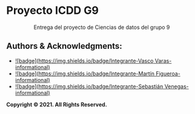 <h1>Proyecto ICDD G9</h1>
<div style="text-align: center"> Entrega del proyecto de Ciencias de datos del grupo 9 </div>



## Authors & Acknowledgments:

- [![badge](https://img.shields.io/badge/Integrante-Vasco Varas-informational)](https://github.com/Vasco-Varas)
- [![badge](https://img.shields.io/badge/Integrante-Martín Figueroa-informational)](https://github.com/martinfigueroaa)
- [![badge](https://img.shields.io/badge/Integrante-Sebastián Venegas-informational)]()



**Copyright © 2021. All Rights Reserved.**

